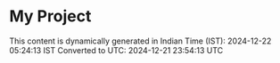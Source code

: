 # My Project

This content is dynamically generated in Indian Time (IST): 2024-12-22 05:24:13 IST
Converted to UTC: 2024-12-21 23:54:13 UTC
